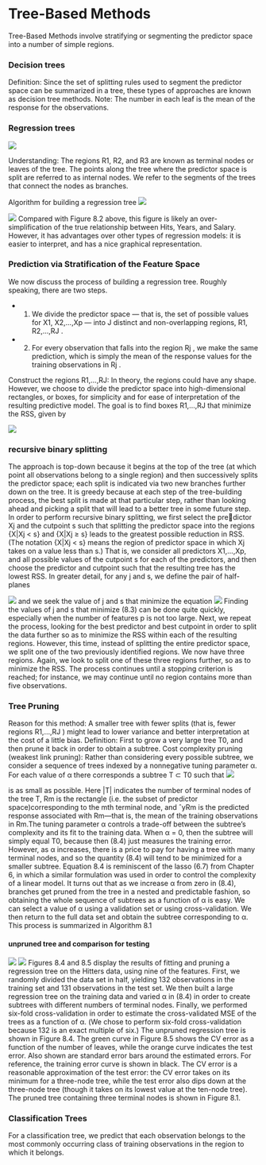 # Tree-Based Methods
Tree-Based Methods involve stratifying or segmenting the predictor space into a number of simple regions. 

### Decision trees
Definition: Since the set of splitting rules used to segment the predictor space can be summarized in a tree, these types of approaches are known as decision tree methods.
Note: The number in each leaf is the mean of the response for the observations.

### Regression trees
<img src="TreeImages\regtree.PNG">

Understanding: The regions R1, R2, and R3 are known as terminal nodes or leaves of the tree. The points along the tree where the predictor space
is split are referred to as internal nodes. We refer to the segments of the trees that connect the nodes as branches.

Algorithm for building a regression tree
<img src="TreeImages\Algreg.PNG">

<img src="TreeImages\regtree0.PNG">
Compared with Figure 8.2 above,  this figure is likely an over-simplification of the true relationship between Hits, Years, and Salary. However, it has advantages over other types of regression models: it is easier to interpret, and has a nice graphical representation.

### Prediction via Stratification of the Feature Space
We now discuss the process of building a regression tree. Roughly speaking, there are two steps.
+ 1. We divide the predictor space — that is, the set of possible values for X1, X2,...,Xp — into J distinct and non-overlapping regions, R1, R2,...,RJ .
+ 2. For every observation that falls into the region Rj , we make the same
prediction, which is simply the mean of the response values for the
training observations in Rj .

Construct the regions R1,...,RJ:  In theory, the regions could have any shape. However, we choose to divide the predictor space into high-dimensional rectangles, or boxes, for simplicity and for ease of interpretation of the resulting predictive model. The goal is to find boxes R1,...,RJ that minimize the RSS, given by

<img src="TreeImages\f1.PNG">

### recursive binary splitting
The approach is top-down because it begins at the top of the tree (at which point all observations belong to a single region) and then successively splits the predictor space; each split is indicated via two new branches further down on the tree. It is greedy because at each step of the tree-building process, the best split is made at that particular step, rather than looking ahead and picking a split that will lead to a better tree in some future step.
In order to perform recursive binary splitting, we first select the predictor Xj and the cutpoint s such that splitting the predictor space into the regions {X|Xj < s} and {X|Xj ≥ s} leads to the greatest possible reduction in RSS. (The notation {X|Xj < s} means the region of predictor
space in which Xj takes on a value less than s.) That is, we consider all predictors X1,...,Xp, and all possible values of the cutpoint s for each of the predictors, and then choose the predictor and cutpoint such that the resulting tree has the lowest RSS. In greater detail, for any j and s, we define the pair of half-planes

<img src="TreeImages\f2.PNG">
and we seek the value of j and s that minimize the equation

<img src="TreeImages\f3.PNG">
Finding the values of j and s that minimize (8.3) can be done quite quickly, especially when the number of features p is not too large.
Next, we repeat the process, looking for the best predictor and best cutpoint in order to split the data further so as to minimize the RSS within each of the resulting regions. However, this time, instead of splitting the entire predictor space, we split one of the two previously identified regions. We now have three regions. Again, we look to split one of these three regions further, so as to minimize the RSS. The process continues until a stopping criterion is reached; for instance, we may continue until no region contains more than five observations.

### Tree Pruning
Reason for this method: A smaller tree with fewer splits (that is, fewer regions R1,...,RJ ) might lead to lower variance and better interpretation at the cost of a little bias. 
Definition: First to grow a very large tree T0, and then prune it back in order to obtain a subtree. 
Cost complexity pruning (weakest link pruning): Rather than considering every possible subtree, we consider a sequence of trees indexed by a nonnegative tuning parameter α. For each value of α there corresponds a subtree T ⊂ T0 such that
<img src="TreeImages\f4.PNG">

is as small as possible. Here |T| indicates the number of terminal nodes of the tree T, Rm is the rectangle (i.e. the subset of predictor space)corresponding to the mth terminal node, and ˆyRm is the predicted response associated with Rm—that is, the mean of the training observations in Rm.The tuning parameter α controls a trade-off between the subtree’s complexity and its fit to the training data. When α = 0, then the subtree will simply equal T0, because then (8.4) just measures the training error. However, as α increases, there is a price to pay for having a tree with many terminal nodes, and so the quantity (8.4) will tend to be minimized for a smaller subtree. Equation 8.4 is reminiscent of the lasso (6.7) from Chapter 6, in which a similar formulation was used in order to control the complexity of a linear model.
It turns out that as we increase α from zero in (8.4), branches get pruned from the tree in a nested and predictable fashion, so obtaining the whole sequence of subtrees as a function of α is easy. We can select a value of α using a validation set or using cross-validation. We then return to the full data set and obtain the subtree corresponding to α. This process is summarized in Algorithm 8.1

#### unpruned tree and comparison for testing
<img src="TreeImages\unpruned.PNG">

<img src="TreeImages\comparison.PNG">
Figures 8.4 and 8.5 display the results of fitting and pruning a regression tree on the Hitters data, using nine of the features. First, we randomly divided the data set in half, yielding 132 observations in the training set and 131 observations in the test set. We then built a large regression tree on the training data and varied α in (8.4) in order to create subtrees with different numbers of terminal nodes. Finally, we performed six-fold cross-validation in order to estimate the cross-validated MSE of the trees as a function of α. (We chose to perform six-fold cross-validation because 132 is an exact multiple of six.) The unpruned regression tree is shown in Figure 8.4. The green curve in Figure 8.5 shows the CV error as a function of the number of leaves, while the orange curve indicates the test error. Also shown are standard error bars around the estimated errors. For reference, the training error curve is shown in black. The CV error is a reasonable approximation of the test error: the CV error takes on its minimum for a three-node tree, while the test error also dips down at the three-node tree (though it takes on its lowest value at the ten-node tree). The pruned tree containing three terminal nodes is shown in Figure 8.1.

### Classification Trees
For a classification tree, we predict that each observation belongs to the most commonly occurring class of training observations in the region to which it belongs.
